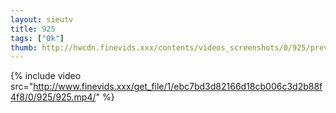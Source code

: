 ```yaml
--- 
layout: sieutv
title: 925
tags: ["0k"]
thumb: http://hwcdn.finevids.xxx/contents/videos_screenshots/0/925/preview.mp4.jpg
---
```

{% include video src="http://www.finevids.xxx/get_file/1/ebc7bd3d82166d18cb006c3d2b88f4f8/0/925/925.mp4/" %} 
